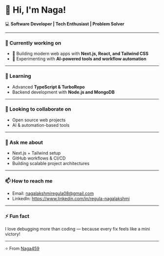 # 👋 Hi, I'm Naga!

💻 **Software Developer | Tech Enthusiast | Problem Solver**

---

### 🔭 Currently working on
- 🚀 Building modern web apps with **Next.js, React, and Tailwind CSS**
- 🧩 Experimenting with **AI-powered tools and workflow automation**

---

### 🌱 Learning
- Advanced **TypeScript & TurboRepo**
- Backend development with **Node.js and MongoDB**

---

### 👯 Looking to collaborate on
- Open source web projects
- AI & automation-based tools

---

### 💬 Ask me about
- Next.js + Tailwind setup  
- GitHub workflows & CI/CD  
- Building scalable project architectures  

---

### 📫 How to reach me
- Email: nagalakshmiregula08@gmail.com
- LinkedIn: https://www.linkedin.com/in/regula-nagalakshmi
  
  

---

### ⚡ Fun fact
I love debugging more than coding — because every fix feels like a mini victory!

---

⭐️ From [Naga459](https://github.com/Naga459)
